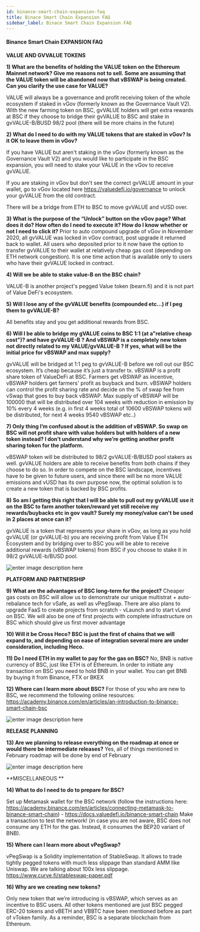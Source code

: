 ```yaml
---
id: binance-smart-chain-expansion-faq
title: Binace Smart Chain Expansion FAQ
sidebar_label: Binace Smart Chain Expansion FAQ
---
```


#### Binance Smart Chain EXPANSION FAQ


**VALUE AND GVVALUE TOKENS**

**1) What are the benefits of holding the VALUE token on the Ethereum Mainnet network? Give me reasons not to sell. Some are assuming that the VALUE token will be abandoned now that vBSWAP is being created. Can you clarify the use case for VALUE?**

VALUE will always be a governance and profit receiving token of the whole ecosystem if staked in vGov (formerly known as the Governance Vault V2). With the new farming token on BSC, gvVALUE holders will get extra rewards at BSC if they choose to bridge their gvVALUE to BSC and stake in gvVALUE-B/BUSD 98/2 pool (there will be more chains in the future)


**2) What do I need to do with my VALUE tokens that are staked in vGov? Is it OK to leave them in vGov?**

If you have VALUE but aren't staking in the vGov (formerly known as the Governance Vault V2) and you would like to participate in the BSC expansion, you will need to stake your VALUE in the vGov to receive gvVALUE. 

If you are staking in vGov but don't see the correct gvVALUE amount in your wallet, go to vGov located here https://valuedefi.io/governance to unlock your gvVALUE from the old contract.

There will be a bridge from ETH to BSC to move gvVALUE and vUSD over.


**3) What is the purpose of the “Unlock” button on the vGov page? What does it do? How often do I need to execute it? How do I know whether or not I need to click it?**
Prior to auto compound upgrade of vGov in November 2020, all gvVALUE was locked in vGov contract, post upgrade it returned back to wallet. All users who deposited prior to it now have the option to transfer gvVALUE to their wallet at relatively cheap gas cost (depending on ETH network congestion). It is one time action that is available only to users who have their gvVALUE locked in contract.


**4) Will we be able to stake value-B on the BSC chain?**

VALUE-B is another project's pegged Value token (bearn.fi) and it is not part of Value DeFi's ecosystem.


**5) Will I lose any of the gvVALUE benefits (compounded etc…) if I peg them to gvVALUE-B?**

All benefits stay and you get additional rewards from BSC.


**6) Will I be able to bridge my gVALUE coins to BSC 1:1 (at a"relative cheap cost")? and have gvVALUE-B ? And vBSWAP is a completely new token not directly related to my VALUE/gvVALUE-B ? If yes, what will be the initial price for vBSWAP and max supply?** 

gvVALUE will be bridged  at 1:1 peg to gvVALUE-B before we roll out our BSC ecosystem. It’s cheap because it’s just a transfer tx. 
vBSWAP is a profit share token of ValueDeFi at BSC. Farmers get vBSWAP as incentive, vBSWAP holders get farmers' profit as buyback and burn. vBSWAP holders can control the profit sharing rate and decide on the % of swap fee from vSwap that goes to buy back vBSWAP. Max supply of vBSWAP will be 100000 that will be distributed over 104 weeks with reduction in emission by 10% every 4 weeks (e.g. in first 4 weeks total of 10600 vBSWAP tokens will be distributed, for next 4 weeks 9540 vBSWAP etc..)


**7) Only thing I’m confused about is the addition of vBSWAP. So swap on BSC will not profit share with value holders but with holders of a new token instead? I don’t understand why we’re getting another profit sharing token for the platform.**

vBSWAP token will be distributed to 98/2 gvVALUE-B/BUSD pool stakers as well. gvVALUE holders are able to receive benefits from both chains if they choose to do so. In order to compete on the BSC landscape, incentives have to be given to future users, and since there will be no more VALUE emissions and vUSD has its own purpose now, the optimal solution is to create a new token that is backed by BSC profits.


**8) So am I getting this right that I will be able to pull out my gvVALUE use it on the BSC to farm another token/reward yet still receive my rewards/buybacks etc in gov vault? Surely my money/value can't be used in 2 places at once can it?**

gvVALUE is a token that represents your share in vGov, as long as you hold gvVALUE (or gvVALUE-b) you are receiving profit from Value ETH Ecosystem and by bridging over to BSC you will be able to receive additional rewards (vBSWAP tokens) from BSC if you choose to stake it in 98/2 gvVALUE-b/BUSD pool.


![enter image description here](https://miro.medium.com/max/700/1*a81g73R8alhkV0TL9CPsng.png)


**PLATFORM AND PARTNERSHIP**


**9) What are the advantages of BSC long-term for the project?**
Cheaper gas costs on BSC will allow us to demonstrate our unique multistrat + auto-rebalance tech for vSafe, as well as vPegSwap. There are also plans to upgrade FaaS to create projects from scratch - vLaunch and to start vLend on BSC. We will also be one of first projects with complete infrastructure on BSC which should give us first mover advantage
 

**10) Will it be Cross Heco?
BSC is just the first of chains that we will expand to, and depending on ease of integration several more are under consideration, including Heco.**


**11) Do I need ETH in my wallet to pay for the gas on BSC?**
No, BNB is native currency of BSC, just like ETH is of Ethereum. In order to initiate any transaction on BSC you need to hold BNB in your wallet. You can get BNB by buying it from Binance, FTX or BKEX


**12) Where can I learn more about BSC?**
For those of you who are new to BSC, we recommend the following online resources:
https://academy.binance.com/en/articles/an-introduction-to-binance-smart-chain-bsc 


![enter image description here](https://miro.medium.com/max/700/1*a81g73R8alhkV0TL9CPsng.png)


**RELEASE PLANNING**


**13) Are we planning to release everything on the roadmap at once or would there be intermediate releases?**
Yes, all of things mentioned in February roadmap will be done by end of February


![enter image description here](https://miro.medium.com/max/700/1*a81g73R8alhkV0TL9CPsng.png)


**MISCELLANEOUS **

**14) What to do I need to do to prepare for BSC?**

Set up Metamask wallet for the BSC network (follow the instructions here: https://academy.binance.com/en/articles/connecting-metamask-to-binance-smart-chain) - https://docs.valuedefi.io/binance-smart-chain 
Make a transaction to test the network! (in case you are not aware, BSC does not consume any ETH for the gas. Instead, it consumes the BEP20 variant of BNB).


**15) Where can I learn more about vPegSwap?**

vPegSwap is a Solidity implementation of StableSwap. It allows to trade tightly pegged tokens with much less slippage than standard AMM like Uniswap. We are talking about 100x less slippage. https://www.curve.fi/stableswap-paper.pdf


**16) Why are we creating new tokens?**

Only new token that we’re introducing is vBSWAP, which serves as an incentive to BSC users. All other tokens mentioned are just BSC pegged ERC-20 tokens and vBETH and VBBTC have been mentioned before as part of vToken family. As a reminder, BSC is a separate blockchain from Ethereum. 
